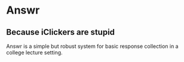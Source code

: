 # Answr
## Because iClickers are stupid

Answr is a simple but robust system for basic response collection in a college lecture setting. 
